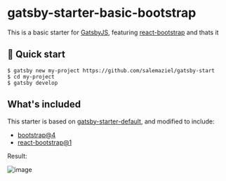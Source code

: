 # gatsby-starter-basic-bootstrap

This is a basic starter for [GatsbyJS](https://www.gatsbyjs.org/), featuring [react-bootstrap](https://react-bootstrap.github.io/) and thats it



## 🚀 Quick start

```
$ gatsby new my-project https://github.com/salemaziel/gatsby-start
$ cd my-project
$ gatsby develop
```

## What's included

This starter is based on [gatsby-starter-default](https://github.com/gatsbyjs/gatsby-starter-default), and modified to include:

* [bootstrap@4](https://www.npmjs.com/package/bootstrap)
* [react-bootstrap@1](https://www.npmjs.com/package/bootstrap)


Result:

![image](https://user-images.githubusercontent.com/390829/78502699-5c5dad00-7730-11ea-82f1-d19e6f86b9fc.png)
